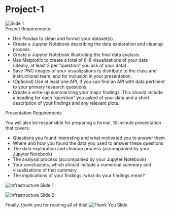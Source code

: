 # Project-1
![Slide 1](https://github.com/ognjenstrbanovic/Project-1/blob/master/Ognjen%20%C5%A0trbanovi%C4%87/PowerPoint%20Screenshots/Slide%201.jpg?raw=true)  
Project Requirements:  

- Use Pandas to clean and format your dataset(s).  
- Create a Jupyter Notebook describing the data exploration and cleanup process.  
- Create a Jupyter Notebook illustrating the final data analysis.  
- Use Matplotlib to create a total of 6–8 visualizations of your data (ideally, at least 2 per ”question” you ask of your data).  
- Save PNG images of your visualizations to distribute to the class and instructional team, and for inclusion in your presentation.  
- (Optional) Use at least one API, if you can find an API with data pertinent to your primary research questions.  
- Create a write-up summarizing your major findings. This should include a heading for each “question” you asked of your data
and a short description of your findings and any relevant plots.  

Presentation Requirements  

You will also be responsible for preparing a formal, 10-minute presentation that covers:  
- Questions you found interesting and what motivated you to answer them  
- Where and how you found the data you used to answer these questions  
- The data exploration and cleanup process (accompanied by your Jupyter Notebook)  
- The analysis process (accompanied by your Jupyter Notebook)  
- Your conclusions, which should include a numerical summary and visualizations of that summary  
- The implications of your findings: what do your findings mean?

![Infrastructure Slide 1](https://github.com/ognjenstrbanovic/Project-1/blob/master/Ognjen%20%C5%A0trbanovi%C4%87/PowerPoint%20Screenshots/Infrastructure%20Part%20I.jpg?raw=true)  

![Infrastructure Slide 2](https://github.com/ognjenstrbanovic/Project-1/blob/master/Ognjen%20%C5%A0trbanovi%C4%87/PowerPoint%20Screenshots/Infrastructure%20Part%20II.jpg?raw=true)  

Finally, thank you for reading all of this!
![Thank You Slide](https://github.com/ognjenstrbanovic/Project-1/blob/master/Ognjen%20%C5%A0trbanovi%C4%87/PowerPoint%20Screenshots/Thank%20You%20Slide.jpg?raw=true)
